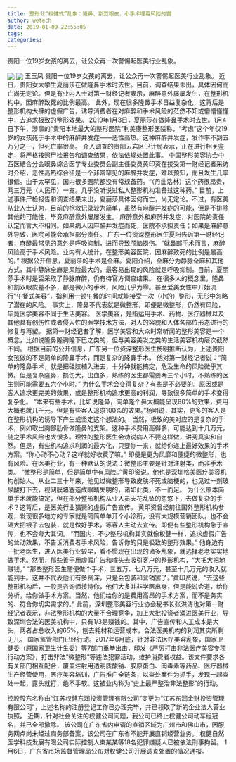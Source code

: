 ```yaml
---
title: 整形业“权健式”乱象：隆鼻、割双眼皮，小手术埋着风险的雷
author: wetech
date: 2019-01-09 22:55:05
tags: 
categories: 
---
```

贵阳一位19岁女孩的离去，让公众再一次警惕起医美行业乱象。
<!-- more -->
<img align="center" border="0" src="https://imgcdn.yicai.com/uppics/images/2019/01/01b08363dcd86521548e160e8cf4f009.jpg" />
<img align="center" border="0" src="https://imgcdn.yicai.com/uppics/images/2019/01/8f5b56934bc608437a804f0ab4564504.jpg" />
王玉凤
贵阳一位19岁女孩的离去，让公众再一次警惕起医美行业乱象。
近日，贵阳女大学生夏丽莎在做隆鼻手术时去世。目前，调查结果未出，具体因何而亡尚无定论。但是有业内人士对第一财经记者表示，麻醉意外屡屡发生，在整形机构中，因麻醉致死的比例最高。
此外，现在很多隆鼻手术日益复杂化，这背后是整形机构大肆的虚假广告，诱导消费者在对麻醉和手术风险的茫然不知或懵懵懂懂中，去追求极致的整形效果。
2019年1月3日，夏丽莎在做隆鼻手术时去世。1月4日下午，涉事的“贵阳本地最大的整形医院”利美康整形医院称，“考虑”这个年仅19岁的女孩死于手术中的麻醉并发症——恶性高热。这种麻醉并发症，发作率不到五万分之一，但死亡率很高。
介入调查的贵阳云岩区卫计局表示，正在进行相关鉴定，将严格按照尸检报告和调查结果，依法依规处置此事。
中国整形美容协会中西医结合分会眼鼻综合医学专业委员会副主任委员黄印资在接受第一财经记者采访时介绍，恶性高热综合征是一个非常罕见的麻醉并发症，难以预知，而且发生几率很低。由于太罕见，国内很多医院都没有常规备药。“（丹曲洛林）这个药很昂贵，两三万元（人民币）一支。几乎没听说过私人整形机构准备过这种药。”
目前，上述事件尸检报告和调查结果未出，夏丽莎具体因何而亡，尚无定论。不过，有医美从业人士认为，目前的抢救记录较为简单，虽然有麻醉并发症的可能，但是不排除其他的可能性，毕竟麻醉意外屡屡发生。
麻醉意外和麻醉并发症，对医院的责任认定而言大不相同。如果病人因麻醉并发症而死，医院不承担责任；如果是麻醉意外导致，医院可能会承担部分责任。
广东一位资深整形医生夏阳告诉第一财经记者，麻醉最常见的意外是呼吸抑制，进而导致颅脑损伤。“就鼻部手术而言，麻醉风险高于手术风险。业内有人统计，在整形美容医院，因麻醉致死的比例是最高的。”
根据公开信息，夏丽莎的手术是全麻。夏阳介绍，全麻分为静脉全麻和其他方式，其中静脉全麻是风险最大的，最容易出现的风险就是呼吸抑制。目前，夏丽莎手术时是否采取了静脉麻醉，仍有待官方调查结果。
在很多人的概念里，隆鼻和割双眼皮差不多，都是微小的手术，风险几乎为零。甚至爱美女性中开始流行“午餐式美容”，指利用一顿午餐的时间就能接受一次（小的）整形，无形中忽略了潜在的风险。
事实上，隆鼻不代表就是微整形，即便是微整形，仍然有风险，毕竟医学美容不同于生活美容。
医学美容，是指运用手术、药物、医疗器械以及其他具有创伤性或者侵入性的医学技术方法，对人的容貌和人体各部位形态进行的修复与再塑。
据第一财经记者了解，医学美容和大众时常听闻的整形美容是一个概念，比如说隆鼻隆胸隆下巴之类的，但与美容美发之类的生活美容机构层次截然不同。
根据目前的公开信息，广东另一位资深整形医生杨明推断认为，上述贵阳女孩做的不是简单的隆鼻手术，而是复杂的隆鼻手术。
他对第一财经记者说：“简单的隆鼻手术，就是把硅胶植入进去，十分钟就能搞定，危及生命的风险微乎其微。但是复杂隆鼻，损伤大，出血多，熟练的医生都需要两三个小时，不熟练的医生则可能需要五六个小时。”
为什么手术会变得复杂？有些是不必要的。原因或是客人追求更完美的效果，或是整形机构追求更高的利润，导致很多简单的手术变得复杂化。
“本来有些手术，比如说隆鼻，简单隆个鼻大概能呈现80%的效果，费用大概也就几千元。但是有些客人追求100%的效果。”杨明说，其实，更多的客人是在整形机构的诱导下产生或坚定这个想法的。
当然，极致的美对应的是复杂的手术，例如取出胸部肋骨做隆鼻的支架。这种手术费用高得多，可能达到十几万元，随之手术风险也大很多。理性的整形医生会劝说病人不要这样做，讲究真实和自然。但是，有些机构追求利润的最大化，只要你一来，就给你递上最好效果的手术方案。“你心动不心动？这样就好收费了嘛。”
即便是更为风靡和便捷的微整形，也有风险。在医美行业，有一种默认的说法：微整形主要是针对注射类，而非手术类。
“微整形是简单，但是简单中有风险。”黄印资说。他也是深圳格美医疗美容机构创始人。从业二三十年来，他见过微整形导致皮肤坏死或脑梗的，也见过一剂玻尿酸打下去，视网膜堵塞造成眼睛失明的，诸如此类，不一而足。
为什么原本简单手术就能搞定，但在部分整形机构从业人员天花乱坠的忽悠下，去做复杂的手术？这背后，是医美行业猖獗的虚假广告宣传。
黄印资曾经前往国外整形机构参观，发现很多地方的专家就是简简单单开个小诊所，没有大规模营销团队，也不会砸大把银子去包装，就是做好手术，等客人主动去宣传。即便有些整形机构急于宣传，也不会夸大其词。
“而国内，不少整形机构其实就像权健一样，追求虚假广告的耸动效果，不告诉消费者手术风险，告诉你的只是极致的整形效果。”
他身边有一批老医生，进入医美行业较早，看不惯现在出现的诸多乱象，就选择老老实实地做手术。然而，那些善于用虚假广告和噱头去吸引客户的整形机构，“大把大把地赚钱。”
“那些整形医生随便做个手术，三五万、七八万元，甚至十几万元的收入就能到手。这并不代表他们有多资深，只是会包装和营销罢了。”黄印资说，“去这些整形机构后，一般是咨询师接待你，他们大多并非学医出身，但是能说会道，给你分析，给你做手术方案。当然，他们给你的是费用高昂的手术方案，而不是务实的、符合你切实需求的。”
此前，深圳整形美容行业协会秘书长张洪涛也对第一财经记者表示，非法整形机构的大量不合理竞争，加上大批投资者涌进医美行业，导致深圳合法的医美机构中，只有1/3是赚钱的。其中，广告宣传和人工成本是大头，两者占总收入的65%，刨去耗材和运营成本，合法医美机构的利润其实所剩无几。
国家监管部门已经行动。2017年6月底，针对非法医疗美容乱象，国家卫健委（原国家卫生计生委）等7部门重拳出击，印发《严厉打击非法医疗美容专项行动方案》，打击非法“微整形”等违法犯罪活动，维护消费者权益。该文件要求各有关部门相互配合，覆盖注射用透明质酸钠、胶原蛋白、肉毒素等药品、医疗器械生产经营使用，医疗美容培训，广告推广全链条，以查处案件为抓手，发现一起查处一起，露头就打，绝不手软。这被业内称为“史上最严整治非法整形”的行动。
 
 
控股股东名称由“江苏权健东润投资管理有限公司”变更为“江苏东润金财投资管理有限公司”，上述名称的注册登记工作已办理完毕，并已领取了新的企业法人营业执照。
近期，针对社会关注的权健公司问题，我公司已终止权健公司动车组冠名，并已全部撤除。
该公司在广东省内申请的直销区域为广州市和佛山市，因服务网点尚未经过商务部备案，该公司在广东省不能开展直销经营业务。
权健自然医学科技发展有限公司实际控制人束某某等18名犯罪嫌疑人已被依法刑事拘留。
1月6日，广东省市场监督管理局公布对权健公司开展调查处置的情况通报。
